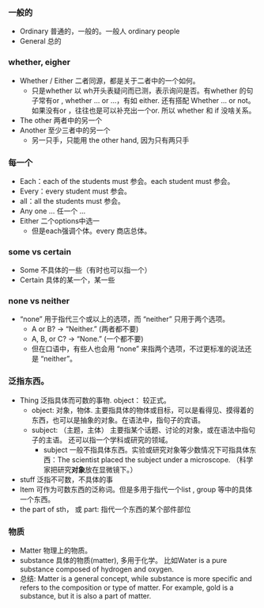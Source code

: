 ### 一般的
- Ordinary 普通的，一般的。一般人 ordinary people 
- General 总的

### whether, eigher
- Whether / Either 二者同源，都是关于二者中的一个如何。
  - 只是whether 以 wh开头表疑问而已测，表示询问是否。有whether 的句子常有or , whether … or …，有如 either. 还有搭配 Whether … or not。如果没有or ，往往也是可以补充出一个or. 所以 whether 和 if 没啥关系。
- The other 两者中的另一个
- Another 至少三者中的另一个
  - 另一只手，只能用 the other hand, 因为只有两只手

### 每一个
- Each：each of the students must 参会。each student must 参会。
- Every：every student must 参会。
- all：all the students must 参会。
- Any one … 任一个 …
- Either 二个options中选一
  - 但是each强调个体。every 商店总体。

### some vs certain
- Some 不具体的一些（有时也可以指一个）
- Certain 具体的某一个，某一些

### none vs neither
- “none” 用于指代三个或以上的选项，而 “neither” 只用于两个选项。
  - A or B? → “Neither.” (两者都不要)
  - A, B, or C? → “None.” (一个都不要)
  - 但在口语中，有些人也会用 “none” 来指两个选项，不过更标准的说法还是 “neither”。

### 泛指东西。
- Thing 泛指具体而可数的事物. object： 较正式。 
  - object: 对象，物体.  主要指具体的物体或目标，可以是看得见、摸得着的东西，也可以是抽象的对象。在语法中，指句子的宾语。
  - subject: （主题，主体） 主要指某个话题、讨论的对象，或在语法中指句子的主语。 还可以指一个学科或研究的领域。
    - subject 一般不指具体东西。实验或研究对象等少数情况下可指具体东西：The scientist placed the subject under a microscope.  （科学家把研究**对象**放在显微镜下。）
- stuff 泛指不可数，不具体的事
- Item 可作为可数东西的泛称词。但是多用于指代一个list , group 等中的具体一个东西。
- the part of sth， 或 part: 指代一个东西的某个部件部位

### 物质
- Matter 物理上的物质。
- substance 具体的物质(matter),  多用于化学。 比如Water is a pure substance composed of hydrogen and oxygen.
- 总结: Matter is a general concept, while substance is more specific and refers to the composition or type of matter. For example, gold is a substance, but it is also a part of matter.


